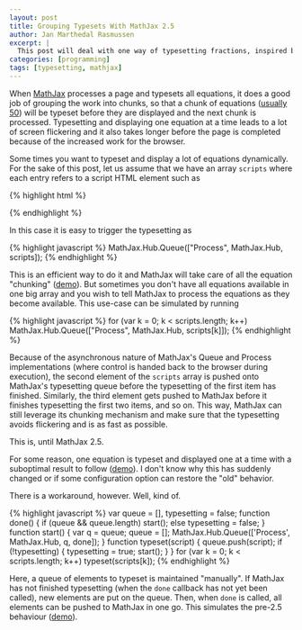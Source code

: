 ```yaml
---
layout: post
title: Grouping Typesets With MathJax 2.5
author: Jan Marthedal Rasmussen
excerpt: |
  This post will deal with one way of typesetting fractions, inspired by the approach taken by Kahn Academy's KaTeX project.
categories: [programming]
tags: [typesetting, mathjax]
---
```

When [MathJax](http://mathjax.org) processes a page and typesets all equations, it does a good job of grouping the work into chunks, so that a chunk of equations ([usually 50](http://docs.mathjax.org/en/latest/options/HTML-CSS.html)) will be typeset before they are displayed and the next chunk is processed. Typesetting and displaying one equation at a time leads to a lot of screen flickering and it also takes longer before the page is completed because of the increased work for the browser.

Some times you want to typeset and display a lot of equations dynamically. For the sake of this post, let us assume that we have an array `scripts` where each entry refers to a script HTML element such as

{% highlight html %}
<script type="math/tex; mode=display">
  \sum_{k=1}^n k^2
</script>
{% endhighlight %}

In this case it is easy to trigger the typesetting as

{% highlight javascript %}
MathJax.Hub.Queue(["Process", MathJax.Hub, scripts]);
{% endhighlight %}

This is an efficient way to do it and MathJax will take care of all the equation "chunking" ([demo](http://jsfiddle.net/janmr/g870rjLp/1/)). But sometimes you don't have all equations available in one big array and you wish to tell MathJax to process the equations as they become available. This use-case can be simulated by running

{% highlight javascript %}
for (var k = 0; k < scripts.length; k++)
  MathJax.Hub.Queue(["Process", MathJax.Hub, scripts[k]]);
{% endhighlight %}

Because of the asynchronous nature of MathJax's Queue and Process implementations (where control is handed back to the browser during execution), the second element of the `scripts` array is pushed onto MathJax's typesetting queue before the typesetting of the first item has finished. Similarly, the third element gets pushed to MathJax before it finishes typesetting the first two items, and so on. This way, MathJax can still leverage its chunking mechanism and make sure that the typesetting avoids flickering and is as fast as possible.

This is, until MathJax 2.5.

For some reason, one equation is typeset and displayed one at a time with a suboptimal result to follow ([demo](http://jsfiddle.net/janmr/6vk0v0cq/1/)). I don't know why this has suddenly changed or if some configuration option can restore the "old" behavior.

There is a workaround, however. Well, kind of. 

{% highlight javascript %}
var queue = [], typesetting = false;
function done() {
    if (queue && queue.length) start();
    else typesetting = false;
}
function start() {
    var q = queue;
    queue = [];
    MathJax.Hub.Queue(['Process', MathJax.Hub, q, done]);
}
function typeset(script) {
    queue.push(script);
    if (!typesetting) {
        typesetting = true;
        start();
    }
}
for (var k = 0; k < scripts.length; k++)
    typeset(scripts[k]);
{% endhighlight %}

Here, a queue of elements to typeset is maintained "manually". If MathJax has not finished typesetting (when the `done` callback has not yet been called), new elements are put on the queue. Then, when `done` is called, all elements can be pushed to MathJax in one go. This simulates the pre-2.5 behaviour ([demo](http://jsfiddle.net/janmr/6vk0v0cq/2/)).


